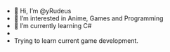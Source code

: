 - 👋 Hi, I’m @yRudeus
- 👀 I’m interested in Anime, Games and Programming
- 🌱 I’m currently learning C#
- 
- Trying to learn current game development.

<!---
yRudeus/yRudeus is a ✨ special ✨ repository because its `README.md` (this file) appears on your GitHub profile.
You can click the Preview link to take a look at your changes.
--->
